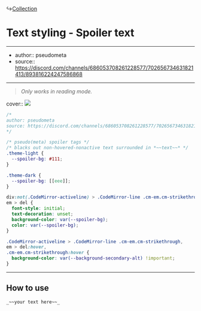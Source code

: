 ↪[Collection](Collection.md)

# Text styling - Spoiler text

---

- author:: pseudometa
- source:: https://discord.com/channels/686053708261228577/702656734631821413/893816224247586868

---

> _Only works in reading mode._

cover:: ![](https://i.imgur.com/rd71oCp.gif)

```css
/*
author: pseudometa
source: https://discord.com/channels/686053708261228577/702656734631821413/893816224247586868
*/

/* pseudo(meta) spoiler tags */
/* blacks out non-hovered-nonactive text surrounded in *~~text~~* */
.theme-light {
  --spoiler-bg: #111;
}

.theme-dark {
  --spoiler-bg: [[eee]];
}

div:not(.CodeMirror-activeline) > .CodeMirror-line .cm-em.cm-strikethrough,
em > del {
  font-style: initial;
  text-decoration: unset;
  background-color: var(--spoiler-bg);
  color: var(--spoiler-bg);
}

.CodeMirror-activeline > .CodeMirror-line .cm-em.cm-strikethrough,
em > del:hover,
.cm-em.cm-strikethrough:hover {
  background-color: var(--background-secondary-alt) !important;
}
```

---

## How to use

```md
_~~your text here~~_
```
